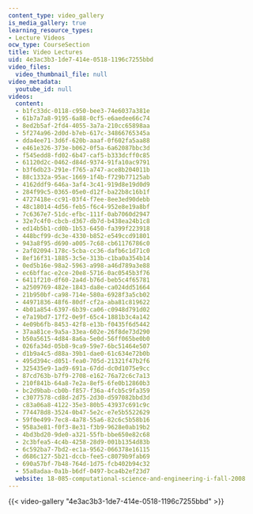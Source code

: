 ```yaml
---
content_type: video_gallery
is_media_gallery: true
learning_resource_types:
- Lecture Videos
ocw_type: CourseSection
title: Video Lectures
uid: 4e3ac3b3-1de7-414e-0518-1196c7255bbd
video_files:
  video_thumbnail_file: null
video_metadata:
  youtube_id: null
videos:
  content:
  - b1fc33dc-0118-c950-bee3-74e6037a381e
  - 61b7a7a8-9195-6a88-0cf5-e6aedee66c74
  - 8ed2b5af-2fd4-4055-3a7a-210cc65898aa
  - 5f274a96-2d0d-b7eb-617c-34866765345a
  - dda4ee71-3d6f-620b-aaaf-0f602fa5aa88
  - e461e326-373e-b062-0f5a-6a62087bbc3d
  - f545edd8-fd02-6b47-caf5-b333dcff0c85
  - 61120d2c-0462-d84d-9374-91fa10ac9791
  - b3f6db23-291e-f765-a747-ace8b204011b
  - 88c1332a-95ac-1669-1f4b-f729b77125ab
  - 4162ddf9-646a-3af4-3c41-919d8e19d0d9
  - 284f99c5-0365-05e0-d12f-ba22b8c16b1f
  - 4727418e-cc91-03f4-f7ee-8ee3ed90debb
  - 48c18014-4d56-feb5-f6c4-952e8e19a8bf
  - 7c6367e7-51dc-efbc-111f-0ab7060d2947
  - 32e7c4f0-cbcb-d367-db7d-b438ea24b1c8
  - ed14b5b1-cd0b-1b53-6450-fa399f223918
  - 448bcf99-dc3e-4330-b852-e549ccd91801
  - 943a8f95-d690-a005-7c68-cb61176786c0
  - 2af02094-178c-5cba-cc36-dafb6c1d71c0
  - 8ef16f31-1885-3c5e-313b-c1ba0a354b14
  - 0ed5b16e-98a2-5963-a998-a46d789a3e88
  - ec6bffac-e2ce-20e8-5716-0ac0545b3f76
  - 6411f210-df60-2a4d-b76d-beb5c4f65781
  - a2509769-482e-1843-da8e-ca024dd51664
  - 21b950bf-ca98-714e-580a-6928f3a5cb02
  - 44971836-48f6-80df-cf2a-aba81c819622
  - 4b01a854-6397-6b39-ca06-c0948d791d02
  - e7a19bd7-17f2-0e9f-65c4-1881b3c4a142
  - 4e09b6fb-8453-42f8-e13b-f0435f6d5442
  - 37aa81ce-9a5a-33ea-602e-26f8de73d290
  - b50a5615-4d84-8a6a-5e0d-56ff065be0b0
  - 026fa34d-05b8-9ca9-59e7-6bc51464e507
  - d1b9a4c5-d88a-39b1-dae0-61c634e72b0b
  - 495d394c-d051-fea0-705d-21321f47b2f6
  - 325435e9-1ad9-691a-67dd-dc0d1075e9cc
  - 87cd763b-b7f9-2708-e162-76a72c6c7a13
  - 210f841b-64a8-7e2a-8ef5-6fe0b12860b3
  - bc2d9bab-cb0b-f857-f36a-4fcb5c9fa359
  - c3077578-cd8d-2d75-2d30-d597082bbd3d
  - c83a06a8-4122-35e3-80b5-43937c691c9c
  - 774478d8-3524-0b47-5e2c-e7e5b5522629
  - 59f0e499-7ec8-4a78-55a6-82c6c5b58b16
  - 958a3e81-f0f3-8e31-f3b9-9628e0ab19b2
  - 4bd3bd20-9de0-a321-55fb-bbe650e82c68
  - 2c3bfea5-4c4b-4258-28d9-001b1354d83b
  - 6c592ba7-7bd2-ec1a-9562-066378e16115
  - d686c127-5b21-dccb-fee5-c8079b9fab69
  - 690a57bf-7b48-764d-1d75-fcb402b94c32
  - 55a8adaa-0a1b-b6df-0497-bca4b2ef23d7
  website: 18-085-computational-science-and-engineering-i-fall-2008
---
```



{{< video-gallery "4e3ac3b3-1de7-414e-0518-1196c7255bbd" >}}


